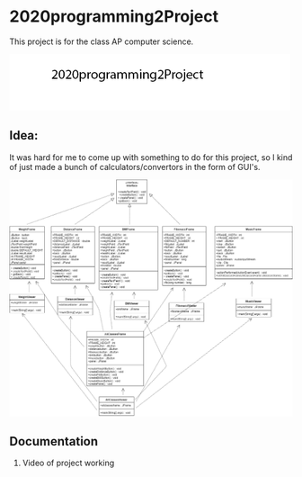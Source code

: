 # 2020programming2Project

This project is for the class AP computer science.

![logo](https://github.com/jonathanwidmer/2020programming2Project/blob/main/Logo1.png?raw=true)

## Idea:

It was hard for me to come up with something to do for this project, so I kind of just made a bunch of calculators/convertors in the form of GUI's.

![projectidea](https://github.com/jonathanwidmer/2020programming2Project/blob/main/projectuml.png?raw=true)
## Documentation
1. Video of project working
